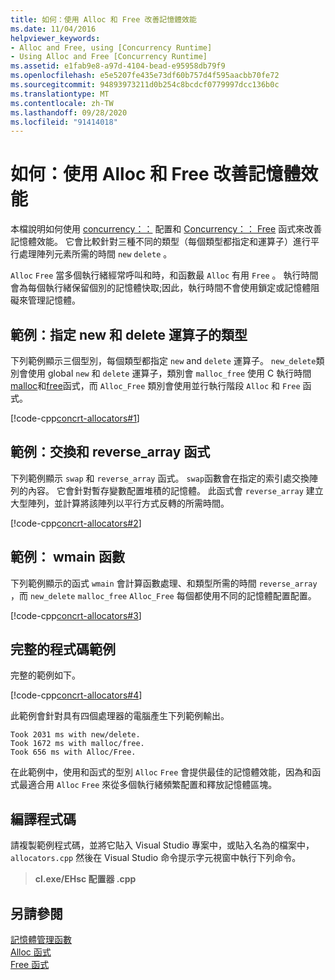 ```yaml
---
title: 如何：使用 Alloc 和 Free 改善記憶體效能
ms.date: 11/04/2016
helpviewer_keywords:
- Alloc and Free, using [Concurrency Runtime]
- Using Alloc and Free [Concurrency Runtime]
ms.assetid: e1fab9e8-a97d-4104-bead-e95958db79f9
ms.openlocfilehash: e5e5207fe435e73df60b757d4f595aacbb70fe72
ms.sourcegitcommit: 94893973211d0b254c8bcdcf0779997dcc136b0c
ms.translationtype: MT
ms.contentlocale: zh-TW
ms.lasthandoff: 09/28/2020
ms.locfileid: "91414018"
---
```

# <a name="how-to-use-alloc-and-free-to-improve-memory-performance"></a>如何：使用 Alloc 和 Free 改善記憶體效能

本檔說明如何使用 [concurrency：：](reference/concurrency-namespace-functions.md#alloc) 配置和 [Concurrency：： Free](reference/concurrency-namespace-functions.md#free) 函式來改善記憶體效能。 它會比較針對三種不同的類型（每個類型都指定和運算子）進行平行處理陣列元素所需的時間 `new` `delete` 。

`Alloc` `Free` 當多個執行緒經常呼叫和時，和函數最 `Alloc` 有用 `Free` 。 執行時間會為每個執行緒保留個別的記憶體快取;因此，執行時間不會使用鎖定或記憶體阻礙來管理記憶體。

## <a name="example-types-that-specify-new-and-delete-operators"></a>範例：指定 new 和 delete 運算子的類型

下列範例顯示三個型別，每個類型都指定 `new` and `delete` 運算子。 `new_delete`類別會使用 global `new` 和 `delete` 運算子，類別會 `malloc_free` 使用 C 執行時間[malloc](../../c-runtime-library/reference/malloc.md)和[free](../../c-runtime-library/reference/free.md)函式，而 `Alloc_Free` 類別會使用並行執行階段 `Alloc` 和 `Free` 函式。

[!code-cpp[concrt-allocators#1](../../parallel/concrt/codesnippet/cpp/how-to-use-alloc-and-free-to-improve-memory-performance_1.cpp)]

## <a name="example-swap-and-reverse_array-functions"></a>範例：交換和 reverse_array 函式

下列範例顯示 `swap` 和 `reverse_array` 函式。 `swap`函數會在指定的索引處交換陣列的內容。 它會針對暫存變數配置堆積的記憶體。 此函式會 `reverse_array` 建立大型陣列，並計算將該陣列以平行方式反轉的所需時間。

[!code-cpp[concrt-allocators#2](../../parallel/concrt/codesnippet/cpp/how-to-use-alloc-and-free-to-improve-memory-performance_2.cpp)]

## <a name="example-wmain-function"></a>範例： wmain 函數

下列範例顯示的函式 `wmain` 會計算函數處理、和類型所需的時間 `reverse_array` ，而 `new_delete` `malloc_free` `Alloc_Free` 每個都使用不同的記憶體配置配置。

[!code-cpp[concrt-allocators#3](../../parallel/concrt/codesnippet/cpp/how-to-use-alloc-and-free-to-improve-memory-performance_3.cpp)]

## <a name="complete-code-example"></a>完整的程式碼範例

完整的範例如下。

[!code-cpp[concrt-allocators#4](../../parallel/concrt/codesnippet/cpp/how-to-use-alloc-and-free-to-improve-memory-performance_4.cpp)]

此範例會針對具有四個處理器的電腦產生下列範例輸出。

```Output
Took 2031 ms with new/delete.
Took 1672 ms with malloc/free.
Took 656 ms with Alloc/Free.
```

在此範例中，使用和函式的型別 `Alloc` `Free` 會提供最佳的記憶體效能，因為和函式最適合用 `Alloc` `Free` 來從多個執行緒頻繁配置和釋放記憶體區塊。

## <a name="compiling-the-code"></a>編譯程式碼

請複製範例程式碼，並將它貼入 Visual Studio 專案中，或貼入名為的檔案中， `allocators.cpp` 然後在 Visual Studio 命令提示字元視窗中執行下列命令。

> **cl.exe/EHsc 配置器 .cpp**

## <a name="see-also"></a>另請參閱

[記憶體管理函數](../../parallel/concrt/memory-management-functions.md)<br/>
[Alloc 函式](reference/concurrency-namespace-functions.md#alloc)<br/>
[Free 函式](reference/concurrency-namespace-functions.md#free)
